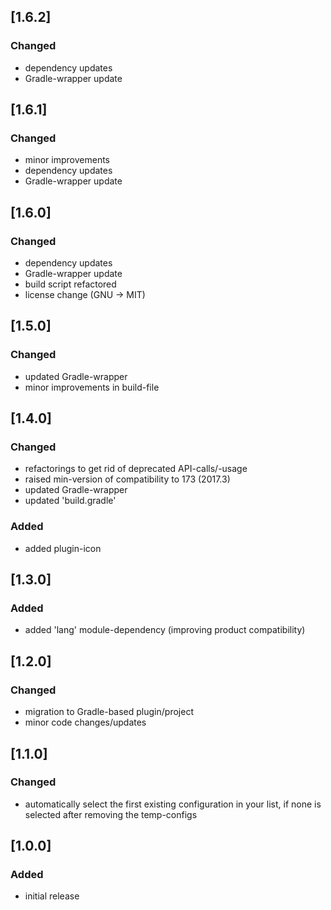 ## [1.6.2]

### Changed
- dependency updates
- Gradle-wrapper update

## [1.6.1]

### Changed
- minor improvements
- dependency updates
- Gradle-wrapper update

## [1.6.0]

### Changed
- dependency updates
- Gradle-wrapper update
- build script refactored
- license change (GNU -> MIT)

## [1.5.0]

### Changed
- updated Gradle-wrapper
- minor improvements in build-file

## [1.4.0]

### Changed
- refactorings to get rid of deprecated API-calls/-usage
- raised min-version of compatibility to 173 (2017.3)
- updated Gradle-wrapper
- updated 'build.gradle'

### Added
- added plugin-icon

## [1.3.0]

### Added
- added 'lang' module-dependency (improving product compatibility)

## [1.2.0]

### Changed
- migration to Gradle-based plugin/project
- minor code changes/updates

## [1.1.0]

### Changed
- automatically select the first existing configuration in your list, if none is selected after removing the temp-configs

## [1.0.0]

### Added
- initial release
